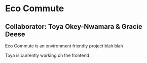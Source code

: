 # Eco Commute 

## Collaborator: Toya Okey-Nwamara & Gracie Deese


Eco Commute is an environment friendly project blah blah 

Toya is currently working on the frontend 
